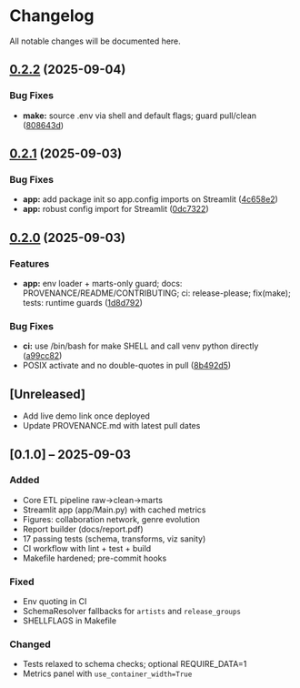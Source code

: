 # Changelog

All notable changes will be documented here.

## [0.2.2](https://github.com/bkuhlman80/music-explorer/compare/music-explorer-v0.2.1...music-explorer-v0.2.2) (2025-09-04)


### Bug Fixes

* **make:** source .env via shell and default flags; guard pull/clean ([808643d](https://github.com/bkuhlman80/music-explorer/commit/808643dcd5267951bfedb5b81ec4585f3571c6d9))

## [0.2.1](https://github.com/bkuhlman80/music-explorer/compare/music-explorer-v0.2.0...music-explorer-v0.2.1) (2025-09-03)


### Bug Fixes

* **app:** add package init so app.config imports on Streamlit ([4c658e2](https://github.com/bkuhlman80/music-explorer/commit/4c658e25a028b6da5479d41f1467a48870a0cd8d))
* **app:** robust config import for Streamlit ([0dc7322](https://github.com/bkuhlman80/music-explorer/commit/0dc7322272f75082137e77c56efae272a30d1667))

## [0.2.0](https://github.com/bkuhlman80/music-explorer/compare/music-explorer-v0.1.0...music-explorer-v0.2.0) (2025-09-03)


### Features

* **app:** env loader + marts-only guard; docs: PROVENANCE/README/CONTRIBUTING; ci: release-please; fix(make); tests: runtime guards ([1d8d792](https://github.com/bkuhlman80/music-explorer/commit/1d8d792d75140a30a7401bf0df42d772083bd969))


### Bug Fixes

* **ci:** use /bin/bash for make SHELL and call venv python directly ([a99cc82](https://github.com/bkuhlman80/music-explorer/commit/a99cc82db8a1ff63c882d6f73123b9536a9e40bd))
* POSIX activate and no double-quotes in pull ([8b492d5](https://github.com/bkuhlman80/music-explorer/commit/8b492d51d621859d13976ee23b1bfb0746ec6314))

## [Unreleased]
- Add live demo link once deployed
- Update PROVENANCE.md with latest pull dates

## [0.1.0] – 2025-09-03
### Added
- Core ETL pipeline raw→clean→marts
- Streamlit app (app/Main.py) with cached metrics
- Figures: collaboration network, genre evolution
- Report builder (docs/report.pdf)
- 17 passing tests (schema, transforms, viz sanity)
- CI workflow with lint + test + build
- Makefile hardened; pre-commit hooks

### Fixed
- Env quoting in CI
- SchemaResolver fallbacks for `artists` and `release_groups`
- SHELLFLAGS in Makefile

### Changed
- Tests relaxed to schema checks; optional REQUIRE_DATA=1
- Metrics panel with `use_container_width=True`
